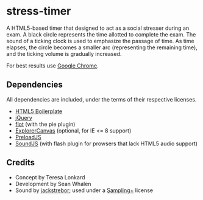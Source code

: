 stress-timer
============

A HTML5-based timer that designed to act as a social stresser during an exam. 
A black circle represents the time allotted to complete the exam. The sound of a 
ticking clock is used to emphasize the passage of time. As time elapses, the 
circle becomes a smaller arc (representing the remaining time), and the 
ticking volume is gradually increased.

For best results use [Google Chrome](https://www.google.com/intl/en/chrome/browser/).

Dependencies
------------

All dependencies are included, under the terms of their respective licenses.

- [HTML5 Boilerplate](http://html5boilerplate.com/)
- [jQuery](http://jquery.com/)
- [flot](http://www.flotcharts.org/) (with the pie plugin)
- [ExplorerCanvas](http://code.google.com/p/explorercanvas/) (optional, for IE <= 8 support)
- [PreloadJS](http://www.createjs.com/#!/PreloadJS)
- [SoundJS](http://www.createjs.com/#!/SoundJS) (with flash plugin for prowsers that lack HTML5 audio support)

Credits
-------

- Concept by Teresa Lonkard
- Development by Sean Whalen
- Sound by [jackstrebor](http://www.freesound.org/people/jackstrebor/sounds/34855/); used under a [Sampling+](http://creativecommons.org/licenses/sampling+/1.0/) license
